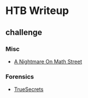 # HTB Writeup


## challenge

### Misc

- [A Nightmare On Math Street](challenge/A_Nightmare_On_Math_Street/a_night_on_math_street.py)

### Forensics

- [TrueSecrets](challenge/TrueSecrets/README.md)
